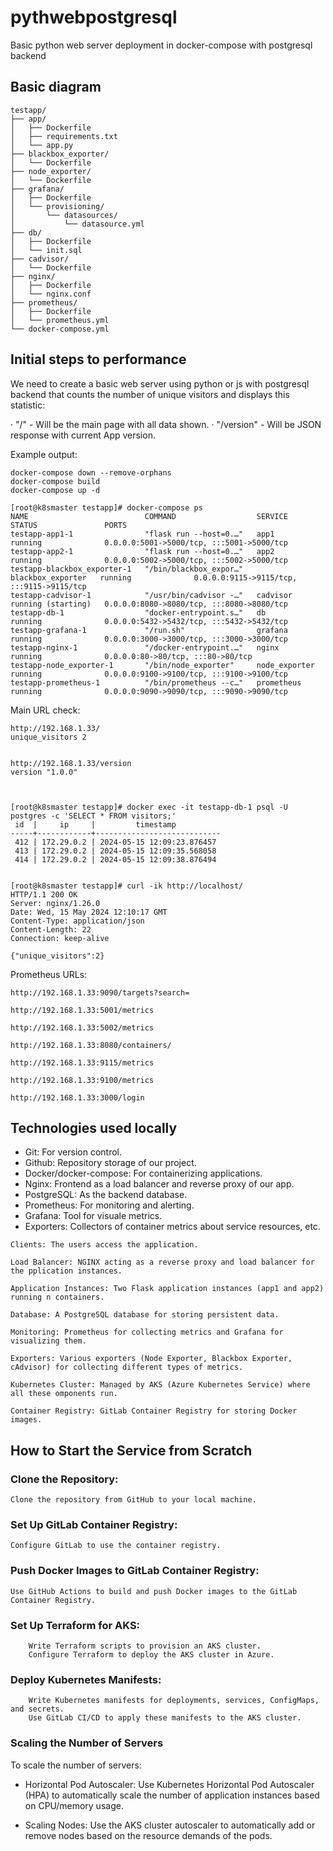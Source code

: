# pythwebpostgresql
Basic python web server deployment in docker-compose with postgresql backend

## Basic diagram

```
testapp/
├── app/
│   ├── Dockerfile
│   ├── requirements.txt
│   └── app.py
├── blackbox_exporter/
│   └── Dockerfile
├── node_exporter/
│   └── Dockerfile
├── grafana/
│   ├── Dockerfile
│   └── provisioning/
│       └── datasources/
│           └── datasource.yml
├── db/
│   ├── Dockerfile
│   └── init.sql
├── cadvisor/
│   └── Dockerfile
├── nginx/
│   ├── Dockerfile
│   └── nginx.conf
├── prometheus/
│   ├── Dockerfile
│   └── prometheus.yml
└── docker-compose.yml
```

## Initial steps to performance

We need to create a basic web server using python or js with postgresql backend that counts the number of unique visitors and displays
this statistic:

· "/" - Will be the main page with all data shown.
· "/version" - Will be JSON response with current App version. 


Example output:
```
docker-compose down --remove-orphans
docker-compose build
docker-compose up -d
 
[root@k8smaster testapp]# docker-compose ps
NAME                          COMMAND                  SERVICE             STATUS               PORTS
testapp-app1-1                "flask run --host=0.…"   app1                running              0.0.0.0:5001->5000/tcp, :::5001->5000/tcp
testapp-app2-1                "flask run --host=0.…"   app2                running              0.0.0.0:5002->5000/tcp, :::5002->5000/tcp
testapp-blackbox_exporter-1   "/bin/blackbox_expor…"   blackbox_exporter   running              0.0.0.0:9115->9115/tcp, :::9115->9115/tcp
testapp-cadvisor-1            "/usr/bin/cadvisor -…"   cadvisor            running (starting)   0.0.0.0:8080->8080/tcp, :::8080->8080/tcp
testapp-db-1                  "docker-entrypoint.s…"   db                  running              0.0.0.0:5432->5432/tcp, :::5432->5432/tcp
testapp-grafana-1             "/run.sh"                grafana             running              0.0.0.0:3000->3000/tcp, :::3000->3000/tcp
testapp-nginx-1               "/docker-entrypoint.…"   nginx               running              0.0.0.0:80->80/tcp, :::80->80/tcp
testapp-node_exporter-1       "/bin/node_exporter"     node_exporter       running              0.0.0.0:9100->9100/tcp, :::9100->9100/tcp
testapp-prometheus-1          "/bin/prometheus --c…"   prometheus          running              0.0.0.0:9090->9090/tcp, :::9090->9090/tcp
```


Main URL check:
```
http://192.168.1.33/
unique_visitors	2


http://192.168.1.33/version
version	"1.0.0"



[root@k8smaster testapp]# docker exec -it testapp-db-1 psql -U postgres -c 'SELECT * FROM visitors;'
 id  |     ip     |         timestamp
-----+------------+----------------------------
 412 | 172.29.0.2 | 2024-05-15 12:09:23.876457
 413 | 172.29.0.2 | 2024-05-15 12:09:35.568058
 414 | 172.29.0.2 | 2024-05-15 12:09:38.876494


[root@k8smaster testapp]# curl -ik http://localhost/
HTTP/1.1 200 OK
Server: nginx/1.26.0
Date: Wed, 15 May 2024 12:10:17 GMT
Content-Type: application/json
Content-Length: 22
Connection: keep-alive

{"unique_visitors":2}

```



Prometheus URLs:
```
http://192.168.1.33:9090/targets?search=

http://192.168.1.33:5001/metrics

http://192.168.1.33:5002/metrics

http://192.168.1.33:8080/containers/

http://192.168.1.33:9115/metrics

http://192.168.1.33:9100/metrics

http://192.168.1.33:3000/login
```

## Technologies used locally

- Git: For version control.
- Github: Repository storage of our project.
- Docker/docker-compose: For containerizing applications.
- Nginx: Frontend as a load balancer and reverse proxy of our app.
- PostgreSQL: As the backend database.
- Prometheus: For monitoring and alerting.
- Grafana: Tool for visuale metrics.
- Exporters: Collectors of container metrics about service resources, etc.


```
Clients: The users access the application.

Load Balancer: NGINX acting as a reverse proxy and load balancer for the pplication instances.

Application Instances: Two Flask application instances (app1 and app2) running n containers.

Database: A PostgreSQL database for storing persistent data.

Monitoring: Prometheus for collecting metrics and Grafana for visualizing them.

Exporters: Various exporters (Node Exporter, Blackbox Exporter, cAdvisor) for collecting different types of metrics.

Kubernetes Cluster: Managed by AKS (Azure Kubernetes Service) where all these omponents run.

Container Registry: GitLab Container Registry for storing Docker images.
```

## How to Start the Service from Scratch

### Clone the Repository:
    Clone the repository from GitHub to your local machine.

### Set Up GitLab Container Registry:
    Configure GitLab to use the container registry.

### Push Docker Images to GitLab Container Registry:
    Use GitHub Actions to build and push Docker images to the GitLab Container Registry.

### Set Up Terraform for AKS:
        Write Terraform scripts to provision an AKS cluster.
        Configure Terraform to deploy the AKS cluster in Azure.

### Deploy Kubernetes Manifests:
        Write Kubernetes manifests for deployments, services, ConfigMaps, and secrets.
        Use GitLab CI/CD to apply these manifests to the AKS cluster.

### Scaling the Number of Servers

To scale the number of servers:

- Horizontal Pod Autoscaler:
  Use Kubernetes Horizontal Pod Autoscaler (HPA) to automatically scale the number of application instances based on CPU/memory usage.

- Scaling Nodes:
  Use the AKS cluster autoscaler to automatically add or remove nodes based on the resource demands of the pods.